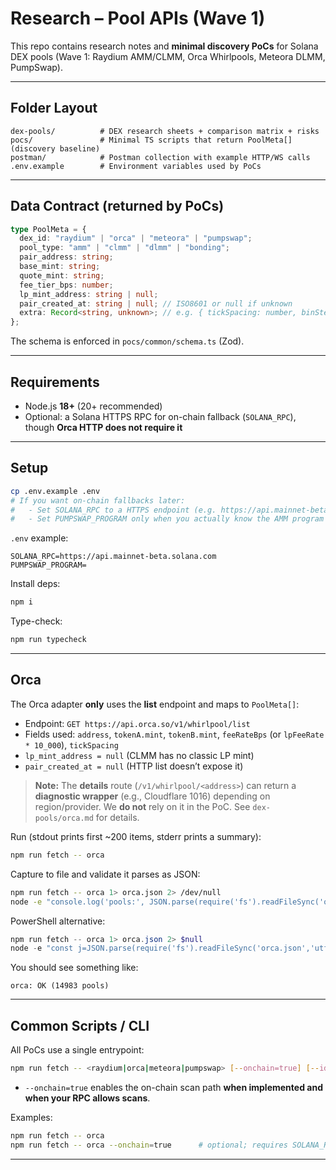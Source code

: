 # Research – Pool APIs (Wave 1)

This repo contains research notes and **minimal discovery PoCs** for Solana DEX pools (Wave 1: Raydium AMM/CLMM, Orca Whirlpools, Meteora DLMM, PumpSwap).

---

## Folder Layout

```
dex-pools/          # DEX research sheets + comparison matrix + risks
pocs/               # Minimal TS scripts that return PoolMeta[] (discovery baseline)
postman/            # Postman collection with example HTTP/WS calls
.env.example        # Environment variables used by PoCs
```

---

## Data Contract (returned by PoCs)

```ts
type PoolMeta = {
  dex_id: "raydium" | "orca" | "meteora" | "pumpswap";
  pool_type: "amm" | "clmm" | "dlmm" | "bonding";
  pair_address: string;
  base_mint: string;
  quote_mint: string;
  fee_tier_bps: number;
  lp_mint_address: string | null;
  pair_created_at: string | null; // ISO8601 or null if unknown
  extra: Record<string, unknown>; // e.g. { tickSpacing: number, binStep?: number, programId: string }
};
```

The schema is enforced in `pocs/common/schema.ts` (Zod).

---

## Requirements

- Node.js **18+** (20+ recommended)
- Optional: a Solana HTTPS RPC for on-chain fallback (`SOLANA_RPC`), though **Orca HTTP does not require it**

---

## Setup

```bash
cp .env.example .env
# If you want on-chain fallbacks later:
#   - Set SOLANA_RPC to a HTTPS endpoint (e.g. https://api.mainnet-beta.solana.com or a paid provider)
#   - Set PUMPSWAP_PROGRAM only when you actually know the AMM program id you want to scan
```

`.env` example:

```env
SOLANA_RPC=https://api.mainnet-beta.solana.com
PUMPSWAP_PROGRAM=
```

Install deps:

```bash
npm i
```

Type-check:

```bash
npm run typecheck
```

---

## Orca

The Orca adapter **only** uses the **list** endpoint and maps to `PoolMeta[]`:

- Endpoint: `GET https://api.orca.so/v1/whirlpool/list`
- Fields used: `address`, `tokenA.mint`, `tokenB.mint`, `feeRateBps` (or `lpFeeRate * 10_000`), `tickSpacing`
- `lp_mint_address = null` (CLMM has no classic LP mint)
- `pair_created_at = null` (HTTP list doesn’t expose it)

> **Note:** The **details** route (`/v1/whirlpool/<address>`) can return a **diagnostic wrapper** (e.g., Cloudflare 1016) depending on region/provider. We **do not** rely on it in the PoC. See `dex-pools/orca.md` for details.

Run (stdout prints first ~200 items, stderr prints a summary):

```bash
npm run fetch -- orca
```

Capture to file and validate it parses as JSON:

```bash
npm run fetch -- orca 1> orca.json 2> /dev/null
node -e "console.log('pools:', JSON.parse(require('fs').readFileSync('orca.json','utf8')).length)"
```

PowerShell alternative:

```powershell
npm run fetch -- orca 1> orca.json 2> $null
node -e "const j=JSON.parse(require('fs').readFileSync('orca.json','utf8')); console.log('pools:', j.length)"
```

You should see something like:

```
orca: OK (14983 pools)
```

---

## Common Scripts / CLI

All PoCs use a single entrypoint:

```bash
npm run fetch -- <raydium|orca|meteora|pumpswap> [--onchain=true] [--ids=a,b]   # ids currently used by raydium only
```

- `--onchain=true` enables the on-chain scan path **when implemented and when your RPC allows scans**.

Examples:

```bash
npm run fetch -- orca
npm run fetch -- orca --onchain=true      # optional; requires SOLANA_RPC and a provider that allows scans
```

---
